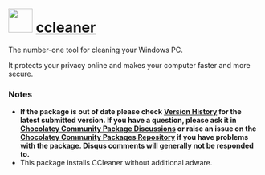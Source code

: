 # <img src="https://cdn.jsdelivr.net/gh/chocolatey-community/chocolatey-packages@182294b9b95166915fdc2265a90ef37c6b24efd9/icons/ccleaner.png" width="48" height="48"/> [ccleaner](https://chocolatey.org/packages/ccleaner)


The number-one tool for cleaning your Windows PC.

It protects your privacy online and makes your computer faster and more secure.

### Notes

- **If the package is out of date please check [Version History](#versionhistory) for the latest submitted version. If you have a question, please ask it in [Chocolatey Community Package Discussions](https://github.com/chocolatey-community/chocolatey-packages/discussions) or raise an issue on the [Chocolatey Community Packages Repository](https://github.com/chocolatey-community/chocolatey-packages/issues) if you have problems with the package. Disqus comments will generally not be responded to.**
- This package installs CCleaner without additional adware.
